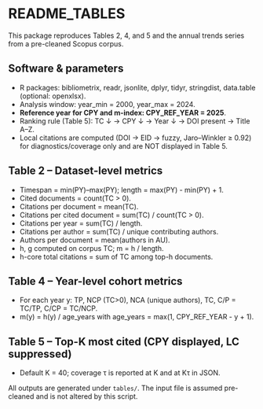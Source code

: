 # README_TABLES
This package reproduces Tables 2, 4, and 5 and the annual trends series from a pre-cleaned Scopus corpus.

## Software & parameters
- R packages: bibliometrix, readr, jsonlite, dplyr, tidyr, stringdist, data.table (optional: openxlsx).
- Analysis window: year_min = 2000, year_max = 2024.
- **Reference year for CPY and m-index: CPY_REF_YEAR = 2025**.
- Ranking rule (Table 5): TC ↓ → CPY ↓ → Year ↓ → DOI present → Title A–Z.
- Local citations are computed (DOI → EID → fuzzy, Jaro–Winkler ≥ 0.92) for diagnostics/coverage only and are NOT displayed in Table 5.

## Table 2 – Dataset-level metrics
- Timespan = min(PY)–max(PY); length = max(PY) - min(PY) + 1.
- Cited documents = count(TC > 0).
- Citations per document = mean(TC).
- Citations per cited document = sum(TC) / count(TC > 0).
- Citations per year = sum(TC) / length.
- Citations per author = sum(TC) / unique contributing authors.
- Authors per document = mean(authors in AU).
- h, g computed on corpus TC; m = h / length.
- h-core total citations = sum of TC among top-h documents.

## Table 4 – Year-level cohort metrics
- For each year y: TP, NCP (TC>0), NCA (unique authors), TC, C/P = TC/TP, C/CP = TC/NCP.
- m(y) = h(y) / age_years with age_years = max(1, CPY_REF_YEAR - y + 1).

## Table 5 – Top-K most cited (CPY displayed, LC suppressed)
- Default K = 40; coverage τ is reported at K and at Kτ in JSON.

All outputs are generated under `tables/`. The input file is assumed pre-cleaned and is not altered by this script.
